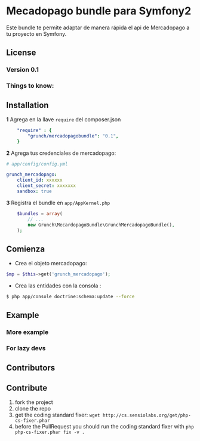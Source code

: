 Mecadopago bundle para Symfony2
============

Este bundle te permite adaptar de manera rápida el api de Mercadopago a tu proyecto en Symfony.

## License

### Version 0.1

### Things to know:

## Installation

**1**  Agrega en la llave `require` del composer.json

``` yml
    "require" : {
        "grunch/mercadopagobundle": "0.1",
    }
``` 

**2** Agrega tus credenciales de mercadopago:

``` yaml
# app/config/config.yml

grunch_mercadopago:
    client_id: xxxxxx
    client_secret: xxxxxxx
    sandbox: true
```

**3** Registra el bundle en ``app/AppKernel.php``

``` php
    $bundles = array(
        // ...
        new Grunch\MecardopagoBundle\GrunchMercadopagoBundle(),
    );
```

## Comienza

- Crea el objeto mercadopago:

``` php
$mp = $this->get('grunch_mercadopago');
```
- Crea las entidades con la consola :

``` bash
$ php app/console doctrine:schema:update --force
```
## Example

### More example

### For lazy devs

## Contributors

## Contribute

1. fork the project
2. clone the repo
3. get the coding standard fixer: `wget http://cs.sensiolabs.org/get/php-cs-fixer.phar`
4. before the PullRequest you should run the coding standard fixer with `php php-cs-fixer.phar fix -v .`


